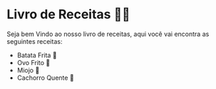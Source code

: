 # Livro de Receitas :man_cook:

Seja bem Vindo ao nosso livro de receitas, aqui você vai encontra as seguintes receitas:

- Batata Frita :fries: 
- Ovo Frito :fried_egg: 
- Miojo :spaghetti: 
- Cachorro Quente :hotdog: 